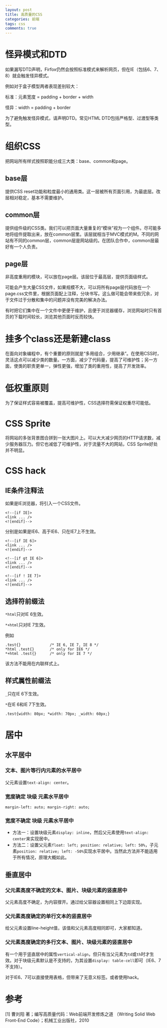```yaml
---
layout: post
title: 高质量的CSS
categories: 前端
tags: css
comments: true
---
```

# 怪异模式和DTD

如果漏写DTD声明，Firfox仍然会按照标准模式来解析网页，但在IE（包括6、7、8）就会触发怪异模式。

例如对于盒子模型两者表现差别较大：

标准：元素宽度 = padding + border + width

怪异：width = padding + border

为了避免触发怪异模式，请声明DTD。常见HTML DTD包括严格型、过渡型等类型。 

# 组织CSS

把网站所有样式按照职能分成三大类：base、common和page。

## base层

提供CSS reset功能和粒度最小的通用类。这一层被所有页面引用，为最底层。改层相对稳定，基本不需要维护。

## common层

提供组件级的CSS类。我们可以把页面大量重复的“模块”视为一个组件。尽可能多地将组件提取出来，放在common层里。该层就相当于MVC模式的M。不同的网站有不同的common层，common层是网站级的。在团队合作中，common层最好有一个人负责。

## page层

非高度重用的模块，可以放在page层。该层位于最高层，提供页面级样式。

可能会产生大量CSS文件，如果规模不大，可以将所有page层代码放在一个page.css文件里，根据页面配上注释，分块书写。这么做可能会带来些冗余，对于文件过于分散和集中的问题并没有完美的解决办法。

有时把它们集中在一个文件中更便于维护，且便于浏览器缓存，浏览网站时只有首页的下载时间较长，浏览其他页面时反而较快。

# 挂多个class还是新建class

在面向对象编程中，有个重要的原则就是“多用组合，少用继承”。在使用CSS时，灵活这点可以减少类的数量。一方面，减少了代码量，提高了可维护性；另一方面，使类的职责更单一，弹性更强，增加了类的重用性，提高了开发效率。

# 低权重原则

为了保证样式容易被覆盖，提高可维护性，CSS选择符需保证权重尽可能低。

# CSS Sprite

将网站的多张背景图合拼到一张大图片上。可以大大减少网页的HTTP请求数，减少服务器压力。但它也减低了可维护性，对于流量不大的网站，CSS Sprite好处并不明显。

# CSS hack

## IE条件注释法

如果是IE浏览器，将引入一个CSS文件。

	<!--[if IE]>
	<link ... />
	<![endif]-->

分别是如果是IE6、高于IE6、只在IE7上不生效。

	<!--[if IE 6]>
	<link ... />
	<![endif]-->

	<!--[if gt IE 6]>
	<link ... />
	<![endif]-->

	<!--[if ! IE 7]>
	<link ... />
	<![endif]-->

## 选择符前缀法

`*html`只对IE 6生效。

`*+html`只对IE 7生效。

例如

	.test{}				/* IE 6, IE 7, IE 8 */
	*html .test{}		/* only for IE6 */
	*+html .test{}		/* only for IE 7 */

该方法不能用在内联样式上。

## 样式属性前缀法

`_`只在IE 6下生效。

`*`在IE 6和IE 7下生效。

	.test{width: 80px; *width: 70px; _width: 60px;}

# 居中

## 水平居中

### 文本、图片等行内元素的水平居中

父元素设置`text-align: center`。

### 宽度确定 块级 元素水平居中

`margin-left: auto; margin-right: auto;`

### 宽度不确定 块级 元素水平居中

* 方法一：设置块级元素`display: inline`，然后父元素使用`text-align: center`来实现居中。
* 方法二：设置父元素`float: left; position: relative; left: 50%`，子元素`position: relative; left: -50%`实现水平居中。当然此方法并不能适用于所有情况，原理大概如此。

## 垂直居中

### 父元素高度不确定的文本、图片、块级元素的竖直居中

父元素高度不确定，为内容撑开。通过给父容器设置相同上下边距实现。

### 父元素高度确定的单行文本的竖直居中

给父元素设置line-height值，该值和父元素高度相同即可，大家都知道。

### 父元素高度确定的多行文本、图片、块级元素的竖直居中

有一个用于竖直居中的属性`vertical-align`，但只有当父元素为`td`或`th`时才生效。对于块级元素默认是不支持的，为其设置`display: table-cell`即可（IE6、7不支持）。

对于IE6、7可以直接使用表格，但带来了无意义标签。或者使用hack。

# 参考

[1] 曹刘阳 著；编写高质量代码：Web前端开发修炼之道 （Writing Solid Web Front-End Code）；机械工业出版社，2010